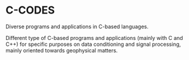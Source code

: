 # C-CODES
Diverse programs and applications in C-based languages.

Different type of C-based programs and applications (mainly with C and C++) for specific purposes on data conditioning and signal processing, mainly oriented towards geophysical matters.
